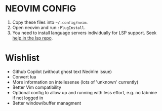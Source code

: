 # NEOVIM CONFIG

1. Copy these files into `~/.config/nvim`.
2. Open neovim and run `:PlugInstall`.
3. You need to install language servers individually for LSP support. Seek [help in the lsp repo](https://github.com/neovim/nvim-lspconfig).

# Wishlist

- Github Copilot (without ghost text NeoVim issue)
- Convert lua
- More information on intellesense (lots of 'unknown' currently)
- Better Vim compatibility
- Optional config to allow up and running with less effort, e.g. no tabnine if not logged in
- Better window/buffer managment
